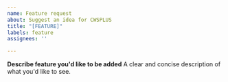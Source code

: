 ```yaml
---
name: Feature request
about: Suggest an idea for CWSPLUS
title: "[FEATURE]"
labels: feature
assignees: ''

---
```


**Describe feature you'd like to be added**
A clear and concise description of what you'd like to see.
